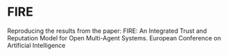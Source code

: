 # FIRE
Reproducing the results from the paper: FIRE: An Integrated Trust and Reputation Model for Open Multi-Agent Systems. European Conference on Artificial Intelligence

